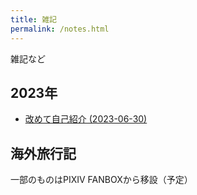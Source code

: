 ```yaml
---
title: 雑記
permalink: /notes.html
---
```

雑記など

## 2023年
- [改めて自己紹介 (2023-06-30)](https://fukahorock.rock54.net/notes/20230630.html)

## 海外旅行記
一部のものはPIXIV FANBOXから移設（予定）
